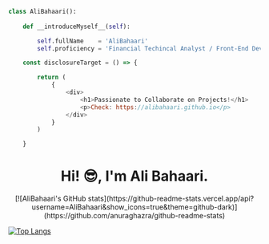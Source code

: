 ```python
class AliBahaari():
    
    def __introduceMyself__(self):

        self.fullName    = 'AliBahaari'
        self.proficiency = 'Financial Techincal Analyst / Front-End Developer + Python / UI + UX'
```
```javascript
    const disclosureTarget = () => {

        return (
            {
                <div>
                    <h1>Passionate to Collaborate on Projects!</h1>
                    <p>Check: https://alibahaari.github.io</p>
                </div>
            }
        )

    }
````

<h1 align="center">Hi! 😎, I'm Ali Bahaari.</h1>

<p align="center">
[![AliBahaari's GitHub stats](https://github-readme-stats.vercel.app/api?username=AliBahaari&show_icons=true&theme=github-dark)](https://github.com/anuraghazra/github-readme-stats)
</p>
    
[![Top Langs](https://github-readme-stats.vercel.app/api/top-langs/?username=AliBahaari&layout=compact)](https://github.com/anuraghazra/github-readme-stats)
